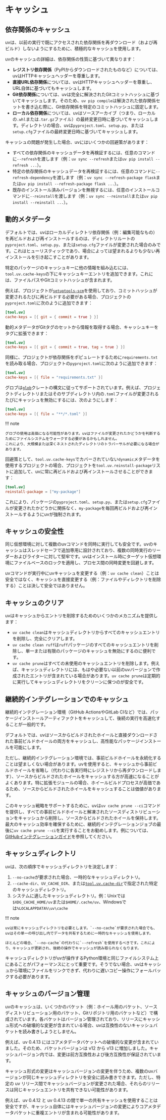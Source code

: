 # キャッシュ

## 依存関係のキャッシュ

uvは、以前の実行で既にアクセスされた依存関係を再ダウンロード（および再ビルド）しないようにするために、積極的なキャッシュを使用します。

uvのキャッシュの詳細は、依存関係の性質に基づいて異なります：

- **レジストリ依存関係**（PyPIからダウンロードされたものなど）については、uvはHTTPキャッシュヘッダーを尊重します。
- **直接URL依存関係**については、uvはHTTPキャッシュヘッダーを尊重し、URL自体に基づいてもキャッシュします。
- **Git依存関係**については、uvは完全に解決されたGitコミットハッシュに基づいてキャッシュします。そのため、`uv pip compile`は解決された依存関係セットを書き込む際に、Git依存関係を特定のコミットハッシュに固定します。
- **ローカル依存関係**については、uvはソースアーカイブ（つまり、ローカルの`.whl`または`.tar.gz`ファイル）の最終変更日時に基づいてキャッシュします。ディレクトリの場合、uvは`pyproject.toml`、`setup.py`、または`setup.cfg`ファイルの最終変更日時に基づいてキャッシュします。

キャッシュの問題が発生した場合、uvにはいくつかの回避策があります：

- すべての依存関係のキャッシュデータを再検証するには、任意のコマンドに`--refresh`を渡します（例：`uv sync --refresh`または`uv pip install --refresh ...`）。
- 特定の依存関係のキャッシュデータを再検証するには、任意のコマンドに`--refresh-dependency`を渡します（例：`uv sync --refresh-package flask`または`uv pip install --refresh-package flask ...`）。
- 既存のインストール済みバージョンを無視するには、任意のインストールコマンドに`--reinstall`を渡します（例：`uv sync --reinstall`または`uv pip install --reinstall ...`）。

## 動的メタデータ

デフォルトでは、uvはローカルディレクトリ依存関係（例：編集可能なもの）を再ビルドおよび再インストールするのは、ディレクトリルートの`pyproject.toml`、`setup.py`、または`setup.cfg`ファイルが変更された場合のみです。これはヒューリスティックであり、場合によっては望まれるよりも少ない再インストールを引き起こすことがあります。

特定のパッケージのキャッシュキーに他の情報を組み込むには、`tool.uv.cache-keys`の下にキャッシュキーエントリを追加できます。これには、ファイルパスやGitコミットハッシュが含まれます。

例えば、プロジェクトが[`setuptools-scm`](https://pypi.org/project/setuptools-scm/)を使用しており、コミットハッシュが変更されるたびに再ビルドする必要がある場合、プロジェクトの`pyproject.toml`に次のように追加できます：

```toml title="pyproject.toml"
[tool.uv]
cache-keys = [{ git = { commit = true } }]
```

動的メタデータがGitタグのセットから情報を取得する場合、キャッシュキーをタグに拡張できます：

```toml title="pyproject.toml"
[tool.uv]
cache-keys = [{ git = { commit = true, tag = true } }]
```

同様に、プロジェクトが依存関係をポピュレートするために`requirements.txt`を読み取る場合、プロジェクトの`pyproject.toml`に次のように追加できます：

```toml title="pyproject.toml"
[tool.uv]
cache-keys = [{ file = "requirements.txt" }]
```

グロブは[`glob`](https://docs.rs/glob/0.3.1/glob/struct.Pattern.html)クレートの構文に従ってサポートされています。例えば、プロジェクトディレクトリまたはそのサブディレクトリ内の`.toml`ファイルが変更されるたびにキャッシュを無効にするには、次のようにします：

```toml title="pyproject.toml"
[tool.uv]
cache-keys = [{ file = "**/*.toml" }]
```

!!! note

    グロブの使用は高価になる可能性があります。uvはファイルが変更されたかどうかを判断するためにファイルシステムをウォークする必要があるかもしれません。
    これにより、大規模または深くネストされたディレクトリのトラバーサルが必要になる場合があります。

回避策として、`tool.uv.cache-keys`でカバーされていない`dynamic`メタデータを使用するプロジェクトの場合、プロジェクトを`tool.uv.reinstall-package`リストに追加して、uvに常に再ビルドおよび再インストールさせることができます：

```toml title="pyproject.toml"
[tool.uv]
reinstall-package = ["my-package"]
```

これにより、パッケージの`pyproject.toml`、`setup.py`、または`setup.cfg`ファイルが変更されたかどうかに関係なく、`my-package`を毎回再ビルドおよび再インストールするようにuvが強制されます。

## キャッシュの安全性

同じ仮想環境に対して複数のuvコマンドを同時に実行しても安全です。uvのキャッシュはスレッドセーフで追加専用に設計されており、複数の同時実行のリーダーおよびライターに対して堅牢です。uvはインストール時にターゲット仮想環境にファイルベースのロックを適用し、プロセス間の同時変更を回避します。

uvコマンドが実行中にuvキャッシュを変更する（例：`uv cache clean`）ことは安全ではなく、キャッシュを直接変更する（例：ファイルやディレクトリを削除する）ことは決して安全ではありません。

## キャッシュのクリア

uvはキャッシュからエントリを削除するためのいくつかのメカニズムを提供します：

- `uv cache clean`はキャッシュディレクトリからすべてのキャッシュエントリを削除し、完全にクリアします。
- `uv cache clean ruff`は`ruff`パッケージのすべてのキャッシュエントリを削除し、単一または有限のパッケージのキャッシュを無効にするのに便利です。
- `uv cache prune`はすべての未使用のキャッシュエントリを削除します。例えば、キャッシュディレクトリには、もはや必要ない以前のuvバージョンで作成されたエントリが含まれている場合があります。`uv cache prune`は定期的に実行してキャッシュディレクトリをクリーンに保つのが安全です。

## 継続的インテグレーションでのキャッシュ

継続的インテグレーション環境（GitHub ActionsやGitLab CIなど）では、パッケージインストールアーティファクトをキャッシュして、後続の実行を高速化することが一般的です。

デフォルトでは、uvはソースからビルドされたホイールと直接ダウンロードされた事前ビルドホイールの両方をキャッシュし、高性能なパッケージインストールを可能にします。

ただし、継続的インテグレーション環境では、事前ビルドホイールを永続化することは望ましくない場合があります。uvを使用すると、キャッシュから事前ビルドホイールを省略し（代わりに各実行時にレジストリから再ダウンロードします）、ソースからビルドされたホイールをキャッシュする方が高速になることがよくあります。特に拡張モジュールの場合、ホイールビルドプロセスが高価であるため、ソースからビルドされたホイールをキャッシュすることは価値があります。

このキャッシュ戦略をサポートするために、uvは`uv cache prune --ci`コマンドを提供し、すべての事前ビルドホイールと解凍されたソースディストリビューションをキャッシュから削除し、ソースからビルドされたホイールを保持します。最大のキャッシュ効率を確保するために、継続的インテグレーションジョブの最後に`uv cache prune --ci`を実行することをお勧めします。例については、[GitHubインテグレーションガイド](../guides/integration/github.md#caching)を参照してください。

## キャッシュディレクトリ

uvは、次の順序でキャッシュディレクトリを決定します：

1. `--no-cache`が要求された場合、一時的なキャッシュディレクトリ。
2. `--cache-dir`、`UV_CACHE_DIR`、または[`tool.uv.cache-dir`](../reference/settings.md#cache-dir)で指定された特定のキャッシュディレクトリ。
3. システムに適したキャッシュディレクトリ。例：Unixでは`$XDG_CACHE_HOME/uv`または`$HOME/.cache/uv`、Windowsでは`%LOCALAPPDATA%\uv\cache`

!!! note

    uvは常にキャッシュディレクトリを必要とします。`--no-cache`が要求された場合でも、uvはその単一の呼び出し内でデータを共有するために一時的なキャッシュを使用します。

    ほとんどの場合、`--no-cache`の代わりに`--refresh`を使用するべきです。これにより、キャッシュが更新され、後続の操作でキャッシュが読み取られなくなります。

キャッシュディレクトリがuvが操作するPython環境と同じファイルシステム上にあることがパフォーマンスにとって重要です。そうでない場合、uvはキャッシュから環境にファイルをリンクできず、代わりに遅いコピー操作にフォールバックする必要があります。

## キャッシュのバージョン管理

uvのキャッシュは、いくつかのバケット（例：ホイール用のバケット、ソースディストリビューション用のバケット、Gitリポジトリ用のバケットなど）で構成されています。各バケットはバージョン管理されており、リリースにキャッシュ形式への破壊的な変更が含まれている場合、uvは互換性のないキャッシュバケットを読み書きしようとしません。

例えば、uv 0.4.13 にはコアメタデータバケットへの破壊的な変更が含まれていました。そのため、バケットバージョンは v12 から v13 に増加しました。キャッシュバージョン内では、変更は前方互換性および後方互換性が保証されています。

キャッシュ形式の変更はキャッシュバージョンの変更を伴うため、複数のuvバージョンが同じキャッシュディレクトリを安全に読み書きできます。ただし、特定の uv リリース間でキャッシュバージョンが変更された場合、それらのリリースは同じキャッシュエントリを共有できない可能性があります。

例えば、uv 0.4.12 と uv 0.4.13 の間で単一の共有キャッシュを使用することは安全ですが、キャッシュ自体にはキャッシュバージョンの変更によりコアメタデータバケットに重複エントリが含まれる可能性があります。
